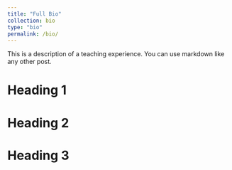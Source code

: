 ```yaml
---
title: "Full Bio"
collection: bio
type: "bio"
permalink: /bio/
---
```


This is a description of a teaching experience. You can use markdown like any other post.

Heading 1
======

Heading 2
======

Heading 3
======
